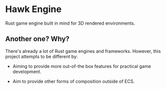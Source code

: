 # Hawk Engine
Rust game engine built in mind for 3D rendered
environments.

## Another one? Why?
There's already a lot of Rust game engines and frameworks.
However, this project attempts to be different by:
* Aiming to provide more out-of-the box features for practical
game development.
  
* Aim to provide other forms of composition outside of ECS.
